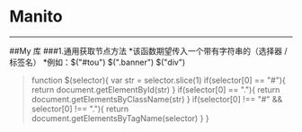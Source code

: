 # Manito
***
##My 库
###1.通用获取节点方法
*该函数期望传入一个带有字符串的（选择器 / 标签名）
*例如：$("#tou") $(".banner") $("div")
>function $(selector){
  var str = selector.slice(1)
  if(selector[0] == "#"){
    return document.getElementById(str)
  }
  if(selector[0] == "."){
    return document.getElementsByClassName(str)
  }
  if(selector[0] !== "#" && selector[0] !== "."){
    return document.getElementsByTagName(selector)
  }
}

